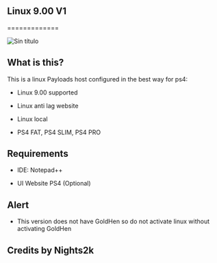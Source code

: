 ## Linux 9.00 V1
=============

![Sin título](https://user-images.githubusercontent.com/102438248/160258956-2082c30d-bbdf-4e85-a594-a76d324dd470.png)

## What is this?
This is a linux Payloads host configured in the best way for ps4:

- Linux 9.00 supported

- Linux anti lag website

- Linux local 

- PS4 FAT, PS4 SLIM, PS4 PRO

## Requirements

- IDE: Notepad++

- UI Website PS4 (Optional)

## Alert

- This version does not have GoldHen so do not activate linux without activating GoldHen 


## Credits by Nights2k

